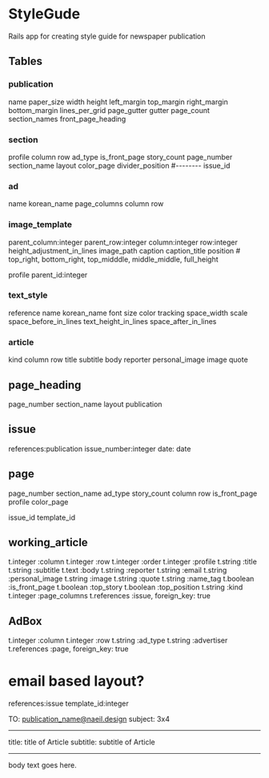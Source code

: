 # StyleGude

Rails app for creating style guide for newspaper publication

## Tables

### publication
  name
  paper_size
  width
  height
  left_margin
  top_margin
  right_margin
  bottom_margin
  lines_per_grid
  page_gutter
  gutter
  page_count
  section_names
  front_page_heading

### section
  profile
  column
  row
  ad_type
  is_front_page
  story_count
  page_number
  section_name
  layout
  color_page
  divider_position
  #--------
  issue_id

### ad
  name
  korean_name
  page_columns
  column
  row

### image_template
  parent_column:integer
  parent_row:integer
  column:integer
  row:integer
  height_adjustment_in_lines
  image_path
  caption
  caption_title
  position      # top_right, bottom_right, top_midddle, middle_middle, full_height

  <!-- top_offset_in_lines:integer
  bottom_offset_in_lines:integer -->
  profile
  parent_id:integer

### text_style
  reference
  name
  korean_name
  font
  size
  color
  tracking
  space_width
  scale
  space_before_in_lines
  text_height_in_lines
  space_after_in_lines

### article
  kind
  column
  row
  title
  subtitle
  body
  reporter
  personal_image
  image
  quote

## page_heading
  page_number
  section_name
  layout
  publication

## issue
  references:publication
  issue_number:integer
  date: date

## page
  page_number
  section_name
  ad_type
  story_count
  column
  row
  is_front_page
  profile
  color_page

  issue_id
  template_id

## working_article
  t.integer :column
  t.integer :row
  t.integer :order
  t.integer :profile
  t.string :title
  t.string :subtitle
  t.text :body
  t.string :reporter
  t.string :email
  t.string :personal_image
  t.string :image
  t.string :quote
  t.string :name_tag
  t.boolean :is_front_page
  t.boolean :top_story
  t.boolean :top_position
  t.string :kind
  t.integer :page_columns
  t.references :issue, foreign_key: true

## AdBox
  t.integer :column
  t.integer :row
  t.string :ad_type
  t.string :advertiser
  t.references :page, foreign_key: true


# email based layout?
  references:issue
  template_id:integer


TO: publication_name@naeil.design
subject: 3x4

---
title: title of Article
subtitle: subtitle of Article
___

body text goes here.
